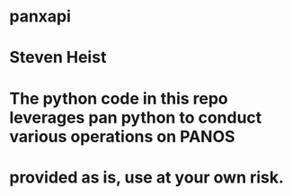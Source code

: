 # panxapi
# Steven Heist
# The python code in this repo leverages pan python to conduct various operations on PANOS
# provided as is, use at your own risk.
